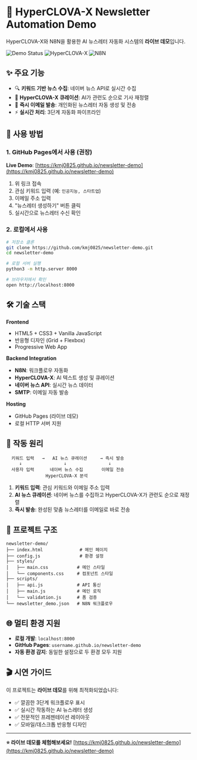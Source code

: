 # 🧠 HyperCLOVA-X Newsletter Automation Demo

HyperCLOVA-X와 N8N을 활용한 AI 뉴스레터 자동화 시스템의 **라이브 데모**입니다.

![Demo Status](https://img.shields.io/badge/demo-live-success.svg)
![HyperCLOVA-X](https://img.shields.io/badge/AI-HyperCLOVA--X-blue.svg)
![N8N](https://img.shields.io/badge/automation-N8N-orange.svg)

## ✨ 주요 기능

- 🔍 **키워드 기반 뉴스 수집**: 네이버 뉴스 API로 실시간 수집
- 🧠 **HyperCLOVA-X 큐레이션**: AI가 관련도 순으로 기사 재정렬
- 📧 **즉시 이메일 발송**: 개인화된 뉴스레터 자동 생성 및 전송
- ⚡ **실시간 처리**: 3단계 자동화 파이프라인

## 🚀 사용 방법

### 1. GitHub Pages에서 사용 (권장)

**Live Demo**: [https://kmj0825.github.io/newsletter-demo](https://kmj0825.github.io/newsletter-demo)

1. 위 링크 접속
2. 관심 키워드 입력 (예: `인공지능, 스타트업`)
3. 이메일 주소 입력
4. "뉴스레터 생성하기" 버튼 클릭
5. 실시간으로 뉴스레터 수신 확인

### 2. 로컬에서 사용

```bash
# 저장소 클론
git clone https://github.com/kmj0825/newsletter-demo.git
cd newsletter-demo

# 로컬 서버 실행
python3 -m http.server 8000

# 브라우저에서 확인
open http://localhost:8000
```

## 🛠️ 기술 스택

**Frontend**
- HTML5 + CSS3 + Vanilla JavaScript
- 반응형 디자인 (Grid + Flexbox)
- Progressive Web App

**Backend Integration**
- **N8N**: 워크플로우 자동화
- **HyperCLOVA-X**: AI 텍스트 생성 및 큐레이션
- **네이버 뉴스 API**: 실시간 뉴스 데이터
- **SMTP**: 이메일 자동 발송

**Hosting**
- GitHub Pages (라이브 데모)
- 로컬 HTTP 서버 지원

## 🎯 작동 원리

```
  키워드 입력   →   AI 뉴스 큐레이션     → 즉시 발송
     ↓                ↓                ↓
  사용자 입력      네이버 뉴스 수집       이메일 전송
               HyperCLOVA-X 분석
```

1. **키워드 입력**: 관심 키워드와 이메일 주소 입력
2. **AI 뉴스 큐레이션**: 네이버 뉴스를 수집하고 HyperCLOVA-X가 관련도 순으로 재정렬
3. **즉시 발송**: 완성된 맞춤 뉴스레터를 이메일로 바로 전송

## 📁 프로젝트 구조

```
newsletter-demo/
├── index.html              # 메인 페이지
├── config.js               # 환경 설정
├── styles/
│   ├── main.css           # 메인 스타일
│   └── components.css     # 컴포넌트 스타일
├── scripts/
│   ├── api.js             # API 통신
│   ├── main.js            # 메인 로직
│   └── validation.js      # 폼 검증
└── newsletter_demo.json   # N8N 워크플로우
```

## 🌐 멀티 환경 지원

- **로컬 개발**: `localhost:8000`
- **GitHub Pages**: `username.github.io/newsletter-demo`
- **자동 환경 감지**: 동일한 설정으로 두 환경 모두 지원

## 🎬 시연 가이드

이 프로젝트는 **라이브 데모**를 위해 최적화되었습니다:

- ✅ 깔끔한 3단계 워크플로우 표시
- ✅ 실시간 작동하는 AI 뉴스레터 생성
- ✅ 전문적인 프레젠테이션 레이아웃
- ✅ 모바일/데스크톱 반응형 디자인

---

**⭐ 라이브 데모를 체험해보세요!** [https://kmj0825.github.io/newsletter-demo](https://kmj0825.github.io/newsletter-demo)
